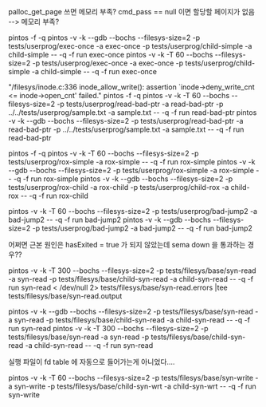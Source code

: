 palloc_get_page 쓰면 메모리 부족? cmd_pass == null 이면 할당할 페이지가 없음 --> 메모리 부족?

pintos -f -q
pintos -v -k --gdb --bochs --filesys-size=2 -p tests/userprog/exec-once -a exec-once -p tests/userprog/child-simple -a child-simple -- -q -f run exec-once
pintos -v -k -T 60 --bochs --filesys-size=2 -p tests/userprog/exec-once -a exec-once -p tests/userprog/child-simple -a child-simple -- -q -f run exec-once

"/filesys/inode.c:336 inode_allow_write(): assertion `inode->deny_write_cnt <= inode->open_cnt' failed."
pintos -f -q
pintos -v -k -T 60 --bochs  --filesys-size=2 -p tests/userprog/read-bad-ptr -a read-bad-ptr -p ../../tests/userprog/sample.txt -a sample.txt -- -q -f run read-bad-ptr
pintos -v -k --gdb --bochs  --filesys-size=2 -p tests/userprog/read-bad-ptr -a read-bad-ptr -p ../../tests/userprog/sample.txt -a sample.txt -- -q -f run read-bad-ptr

pintos -f -q
pintos -v -k -T 60 --bochs  --filesys-size=2 -p tests/userprog/rox-simple -a rox-simple -- -q -f run rox-simple 
pintos -v -k --gdb --bochs  --filesys-size=2 -p tests/userprog/rox-simple -a rox-simple -- -q -f run rox-simple 
pintos -v -k --gdb --bochs  --filesys-size=2 -p tests/userprog/rox-child -a rox-child -p tests/userprog/child-rox -a child-rox -- -q -f run rox-child 


pintos -v -k -T 60 --bochs  --filesys-size=2 -p tests/userprog/bad-jump2 -a bad-jump2 -- -q -f run bad-jump2
pintos -v -k --gdb --bochs  --filesys-size=2 -p tests/userprog/bad-jump2 -a bad-jump2 -- -q -f run bad-jump2

어쩌면 근본 원인은 hasExited = true 가 되지 않았는데 sema down 을 통과하는 경우??

pintos -v -k -T 300 --bochs  --filesys-size=2 -p tests/filesys/base/syn-read -a syn-read -p tests/filesys/base/child-syn-read -a child-syn-read -- -q    -f run syn-read < /dev/null 2> tests/filesys/base/syn-read.errors |tee tests/filesys/base/syn-read.output

pintos -v -k --gdb --bochs  --filesys-size=2 -p tests/filesys/base/syn-read -a syn-read -p tests/filesys/base/child-syn-read -a child-syn-read -- -q    -f run syn-read
pintos -v -k -T 300 --bochs  --filesys-size=2 -p tests/filesys/base/syn-read -a syn-read -p tests/filesys/base/child-syn-read -a child-syn-read -- -q    -f run syn-read

실행 파일이 fd table 에 자동으로 들어가는게 아니었다....

pintos -v -k -T 60 --bochs  --filesys-size=2 -p tests/filesys/base/syn-write -a syn-write -p tests/filesys/base/child-syn-wrt -a child-syn-wrt -- -q    -f run syn-write
